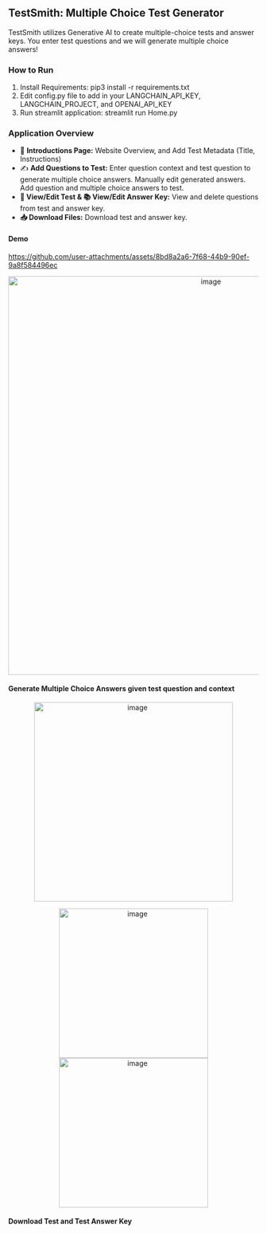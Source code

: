 ## TestSmith: Multiple Choice Test Generator

TestSmith utilizes Generative AI to create multiple-choice tests and answer keys. You enter test questions and we will generate multiple choice answers!

### How to Run
1. Install Requirements: pip3 install -r requirements.txt
2. Edit config.py file to add in your LANGCHAIN_API_KEY, LANGCHAIN_PROJECT, and OPENAI_API_KEY
2. Run streamlit application: streamlit run Home.py

### Application Overview
- 📢 **Introductions Page:** Website Overview, and Add Test Metadata (Title, Instructions)
- ✍ **Add Questions to Test:** Enter question context and test question to generate multiple choice answers. Manually edit generated answers. Add question and multiple choice answers to test.
- **📝 View/Edit Test & 📚 View/Edit Answer Key:** View and delete questions from test and answer key.
- **📥 Download Files:** Download test and answer key.

#### Demo

https://github.com/user-attachments/assets/8bd8a2a6-7f68-44b9-90ef-9a8f584496ec



<p align="center">
  <img width="800" alt="image" src="https://github.com/user-attachments/assets/1c5c56f5-6478-4cad-9a38-1d989a8343dd">
</p>

#### Generate Multiple Choice Answers given test question and context

<p align="center">
  <img width="400" alt="image" src="https://github.com/user-attachments/assets/e90488b9-9d1a-4570-95ff-bae307c05f62">
</p>
<p float="left" align="center">
    <img width="300" alt="image" src="https://github.com/user-attachments/assets/ac864fcb-75e4-4a17-96f4-e53fc9ffe6d2">
    <img width="300" alt="image" src="https://github.com/user-attachments/assets/20912ba7-70f1-42f6-9962-2aa28dcdc6d8">
</p>

#### Download Test and Test Answer Key
